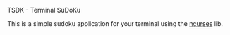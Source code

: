 TSDK - Terminal SuDoKu

This is a simple sudoku application for your terminal using the [ncurses](https://linux.die.net/man/3/ncurses) lib.


